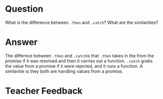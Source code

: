 # Question

What is the difference between `.then` and `.catch`? What are the similarities?

# Answer

The differnce between `.then` and `.catch`is that `.then` takes in the from the promise if it was resolved and then it carries out a function. `.catch` grabs the value from a promise if it were rejected, and it runs a function. A similaritie is they both are handling values from a promise.

# Teacher Feedback
